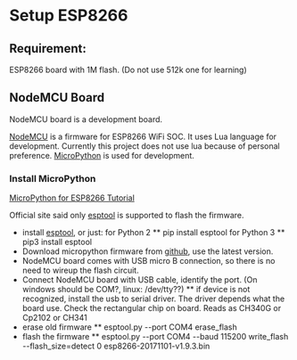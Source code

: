 # Setup ESP8266 
## Requirement:
ESP8266 board with 1M flash. (Do not use 512k one for learning)
## NodeMCU Board
NodeMCU board is a development board.

[NodeMCU](https://github.com/nodemcu/nodemcu-firmware) is a firmware for ESP8266 WiFi SOC. It uses Lua language for development.
Currently this project does not use lua because of personal preference. [MicroPython](http://micropython.org) is used for development.
### Install MicroPython
[MicroPython for ESP8266 Tutorial](http://docs.micropython.org/en/v1.9.2/esp8266/esp8266/tutorial/index.html)

Official site said only [esptool](https://github.com/espressif/esptool/) is supported to flash the firmware. 
* install [esptool](https://github.com/espressif/esptool/), or just:
for Python 2
** pip install esptool
for Python 3
** pip3 install esptool
* Download micropython firmware from [github](http://micropython.org/download#esp8266), use the latest version. 
* NodeMCU board comes with USB micro B connection, so there is no need to wireup the flash circuit.
* Connect NodeMCU board with USB cable, identify the port. (On windows should be COM?, linux: /dev/tty??)
** if device is not recognized, install the usb to serial driver. The driver depends what the board use. Check the rectangular chip on board. Reads as CH340G or Cp2102 or CH341
* erase old firmware
** esptool.py --port COM4 erase_flash
* flash the firmware
** esptool.py --port COM4 --baud 115200 write_flash --flash_size=detect 0 esp8266-20171101-v1.9.3.bin

